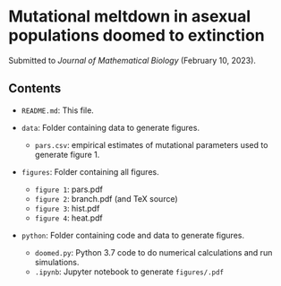 # Mutational meltdown in asexual populations doomed to extinction 

Submitted to *Journal of Mathematical Biology* (February 10, 2023).

## Contents

* `README.md`: This file.
* `data`: Folder containing data to generate figures.
    * `pars.csv`: empirical estimates of mutational parameters used to generate
      figure 1.
* `figures`: Folder containing all figures.
    * `figure 1`: pars.pdf
    * `figure 2`: branch.pdf (and TeX source)
    * `figure 3`: hist.pdf
    * `figure 4`: heat.pdf

* `python`: Folder containing code and data to generate figures.
    * `doomed.py`: Python 3.7 code to do numerical calculations and run simulations.
    * `.ipynb`: Jupyter notebook to generate `figures/.pdf`


